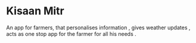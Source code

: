 # Kisaan Mitr
An app for farmers, that personalises information , gives weather updates , acts as one stop app for the farmer for all his needs .  


